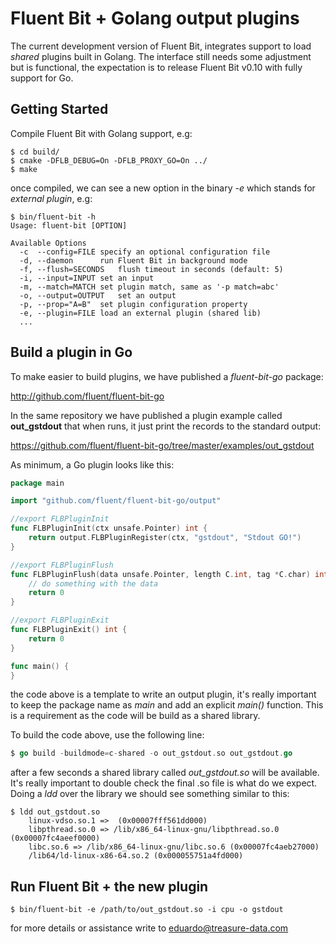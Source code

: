 # Fluent Bit + Golang output plugins

The current development version of Fluent Bit, integrates support to load _shared_ plugins built in Golang. The interface still needs some adjustment but is functional, the expectation is to release Fluent Bit v0.10 with fully support for Go.

## Getting Started

Compile Fluent Bit with Golang support, e.g:

```
$ cd build/
$ cmake -DFLB_DEBUG=On -DFLB_PROXY_GO=On ../
$ make
```

once compiled, we can see a new option in the binary _-e_ which stands for _external plugin_, e.g:

```
$ bin/fluent-bit -h
Usage: fluent-bit [OPTION]

Available Options
  -c  --config=FILE	specify an optional configuration file
  -d, --daemon		run Fluent Bit in background mode
  -f, --flush=SECONDS	flush timeout in seconds (default: 5)
  -i, --input=INPUT	set an input
  -m, --match=MATCH	set plugin match, same as '-p match=abc'
  -o, --output=OUTPUT	set an output
  -p, --prop="A=B"	set plugin configuration property
  -e, --plugin=FILE	load an external plugin (shared lib)
  ...
```

## Build a plugin in Go

To make easier to build plugins, we have published a _fluent-bit-go_ package:

http://github.com/fluent/fluent-bit-go

In the same repository we have published a plugin example called __out_gstdout__ that when runs, it just print the records to the standard output:

https://github.com/fluent/fluent-bit-go/tree/master/examples/out_gstdout

As minimum, a Go plugin looks like this:

```go
package main

import "github.com/fluent/fluent-bit-go/output"

//export FLBPluginInit
func FLBPluginInit(ctx unsafe.Pointer) int {
	return output.FLBPluginRegister(ctx, "gstdout", "Stdout GO!")
}

//export FLBPluginFlush
func FLBPluginFlush(data unsafe.Pointer, length C.int, tag *C.char) int {
    // do something with the data
    return 0
}

//export FLBPluginExit
func FLBPluginExit() int {
	return 0
}

func main() {
}
```

the code above is a template to write an output plugin, it's really important to keep the package name as  _main_ and add an explicit _main()_ function. This is a requirement as the code will be build as a shared library.

To build the code above, use the following line:

```go
$ go build -buildmode=c-shared -o out_gstdout.so out_gstdout.go
```

after a few seconds a shared library called _out\_gstdout.so_ will be available. It's really important to double check the final .so file is what do we expect. Doing a _ldd_ over the library we should see something similar to this:

```
$ ldd out_gstdout.so
	linux-vdso.so.1 =>  (0x00007fff561dd000)
	libpthread.so.0 => /lib/x86_64-linux-gnu/libpthread.so.0 (0x00007fc4aeef0000)
	libc.so.6 => /lib/x86_64-linux-gnu/libc.so.6 (0x00007fc4aeb27000)
	/lib64/ld-linux-x86-64.so.2 (0x000055751a4fd000)
```

## Run Fluent Bit + the new plugin

```
$ bin/fluent-bit -e /path/to/out_gstdout.so -i cpu -o gstdout
```

for more details or assistance write to eduardo@treasure-data.com
